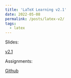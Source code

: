 ```yaml
---
title: 'LaTeX Learning v2.1'
date: 2022-05-08
permalink: /posts/latex-v2/
tags:
  - latex
---
```




Slides: 

[v2.1](https://github.com/soroushomidvar/latex-learning/blob/master/LaTeX%20Learning%20-%20v2.1.pdf)


Assignments:

[Github](https://github.com/soroushomidvar/latex-learning)

